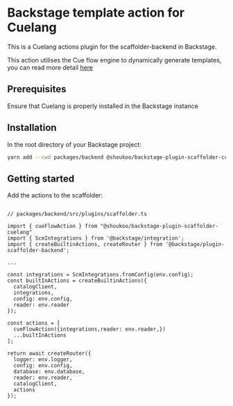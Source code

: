 # Backstage template action for Cuelang
This is a Cuelang actions plugin for the scaffolder-backend in Backstage.

This action utilises the Cue flow engine to dynamically generate templates, you can read more detail [here](https://cuetorials.com/go-api/workflows/custom/)

## Prerequisites
Ensure that Cuelang is properly installed in the Backstage instance

## Installation 
In the root directory of your Backstage project:
```bash 
yarn add --cwd packages/backend @shoukoo/backstage-plugin-scaffolder-cuelang
```
## Getting started
Add the actions to the scaffolder:
```

// packages/backend/src/plugins/scaffolder.ts

import { cueFlowAction } from "@shoukoo/backstage-plugin-scaffolder-cuelang"
import { ScmIntegrations } from '@backstage/integration';
import { createBuiltinActions, createRouter } from '@backstage/plugin-scaffolder-backend';

...

const integrations = ScmIntegrations.fromConfig(env.config);
const builtInActions = createBuiltinActions({
  catalogClient,
  integrations,
  config: env.config,
  reader: env.reader
});

const actions = [
  cueFlowAction({integrations,reader: env.reader,})
  ...builtInActions
];

return await createRouter({
  logger: env.logger,
  config: env.config,
  database: env.database,
  reader: env.reader,
  catalogClient,
  actions
});
```
